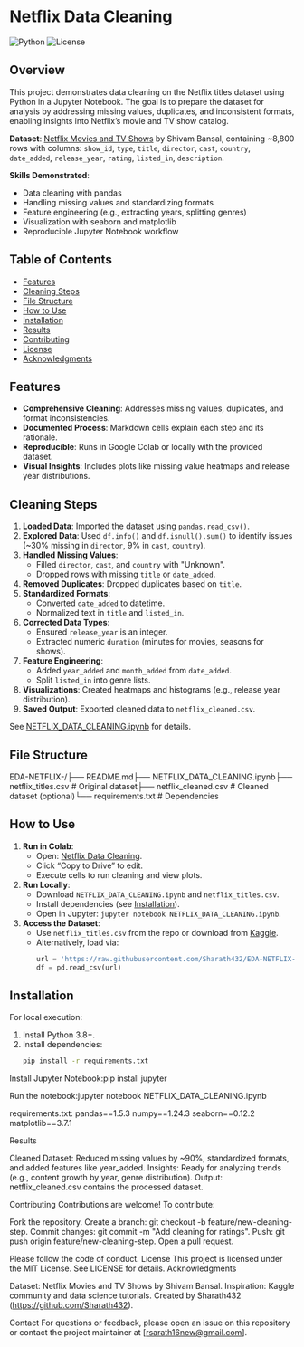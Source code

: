 # Netflix Data Cleaning

![Python](https://img.shields.io/badge/Python-3.8+-blue.svg) ![License](https://img.shields.io/badge/License-MIT-green.svg)

## Overview
This project demonstrates data cleaning on the Netflix titles dataset using Python in a Jupyter Notebook. The goal is to prepare the dataset for analysis by addressing missing values, duplicates, and inconsistent formats, enabling insights into Netflix’s movie and TV show catalog.

**Dataset**: [Netflix Movies and TV Shows](https://www.kaggle.com/datasets/shivamb/netflix-shows) by Shivam Bansal, containing ~8,800 rows with columns: `show_id`, `type`, `title`, `director`, `cast`, `country`, `date_added`, `release_year`, `rating`, `listed_in`, `description`.

**Skills Demonstrated**:
- Data cleaning with pandas
- Handling missing values and standardizing formats
- Feature engineering (e.g., extracting years, splitting genres)
- Visualization with seaborn and matplotlib
- Reproducible Jupyter Notebook workflow

## Table of Contents
- [Features](#features)
- [Cleaning Steps](#cleaning-steps)
- [File Structure](#file-structure)
- [How to Use](#how-to-use)
- [Installation](#installation)
- [Results](#results)
- [Contributing](#contributing)
- [License](#license)
- [Acknowledgments](#acknowledgments)

## Features
- **Comprehensive Cleaning**: Addresses missing values, duplicates, and format inconsistencies.
- **Documented Process**: Markdown cells explain each step and its rationale.
- **Reproducible**: Runs in Google Colab or locally with the provided dataset.
- **Visual Insights**: Includes plots like missing value heatmaps and release year distributions.

## Cleaning Steps
1. **Loaded Data**: Imported the dataset using `pandas.read_csv()`.
2. **Explored Data**: Used `df.info()` and `df.isnull().sum()` to identify issues (~30% missing in `director`, 9% in `cast`, `country`).
3. **Handled Missing Values**:
   - Filled `director`, `cast`, and `country` with "Unknown".
   - Dropped rows with missing `title` or `date_added`.
4. **Removed Duplicates**: Dropped duplicates based on `title`.
5. **Standardized Formats**:
   - Converted `date_added` to datetime.
   - Normalized text in `title` and `listed_in`.
6. **Corrected Data Types**:
   - Ensured `release_year` is an integer.
   - Extracted numeric `duration` (minutes for movies, seasons for shows).
7. **Feature Engineering**:
   - Added `year_added` and `month_added` from `date_added`.
   - Split `listed_in` into genre lists.
8. **Visualizations**: Created heatmaps and histograms (e.g., release year distribution).
9. **Saved Output**: Exported cleaned data to `netflix_cleaned.csv`.

See [NETFLIX_DATA_CLEANING.ipynb](NETFLIX_DATA_CLEANING.ipynb) for details.

## File Structure

EDA-NETFLIX-/├── README.md├── NETFLIX_DATA_CLEANING.ipynb├── netflix_titles.csv          # Original dataset├── netflix_cleaned.csv         # Cleaned dataset (optional)└── requirements.txt            # Dependencies

## How to Use
1. **Run in Colab**:
   - Open: [Netflix Data Cleaning](https://colab.research.google.com/drive/18MUm8D4bfSzqY-uEf59QabnbqfYrMJHL?usp=sharing).
   - Click “Copy to Drive” to edit.
   - Execute cells to run cleaning and view plots.
2. **Run Locally**:
   - Download `NETFLIX_DATA_CLEANING.ipynb` and `netflix_titles.csv`.
   - Install dependencies (see [Installation](#installation)).
   - Open in Jupyter: `jupyter notebook NETFLIX_DATA_CLEANING.ipynb`.
3. **Access the Dataset**:
   - Use `netflix_titles.csv` from the repo or download from [Kaggle](https://www.kaggle.com/datasets/shivamb/netflix-shows).
   - Alternatively, load via:
     ```python
     url = 'https://raw.githubusercontent.com/Sharath432/EDA-NETFLIX-/main/netflix_titles.csv'
     df = pd.read_csv(url)
     ```

## Installation
For local execution:
1. Install Python 3.8+.
2. Install dependencies:
   ```bash
   pip install -r requirements.txt


Install Jupyter Notebook:pip install jupyter


Run the notebook:jupyter notebook NETFLIX_DATA_CLEANING.ipynb



requirements.txt:
pandas==1.5.3
numpy==1.24.3
seaborn==0.12.2
matplotlib==3.7.1

Results

Cleaned Dataset: Reduced missing values by ~90%, standardized formats, and added features like year_added.
Insights: Ready for analyzing trends (e.g., content growth by year, genre distribution).
Output: netflix_cleaned.csv contains the processed dataset.

Contributing
Contributions are welcome! To contribute:

Fork the repository.
Create a branch: git checkout -b feature/new-cleaning-step.
Commit changes: git commit -m "Add cleaning for ratings".
Push: git push origin feature/new-cleaning-step.
Open a pull request.

Please follow the code of conduct.
License
This project is licensed under the MIT License. See LICENSE for details.
Acknowledgments

Dataset: Netflix Movies and TV Shows by Shivam Bansal.
Inspiration: Kaggle community and data science tutorials.
Created by Sharath432 (https://github.com/Sharath432).

Contact
For questions or feedback, please open an issue on this repository or contact the project maintainer at [rsarath16new@gmail.com].
